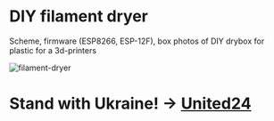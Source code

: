 # DIY filament dryer
Scheme, firmware (ESP8266, ESP-12F), box photos of DIY drybox for plastic for a 3d-printers

![filament-dryer](https://github.com/boomsya/filament-dryer/blob/main/web-control.jpg)

# Stand with Ukraine! -> [United24](https://u24.gov.ua/)

